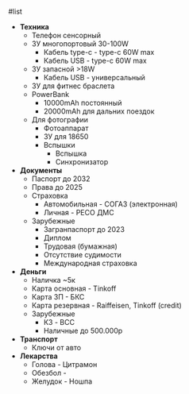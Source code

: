 #list
* **Техника**
	* Телефон сенсорный
	* ЗУ многопортовый 30-100W
		* Кабель type-c - type-c 60W max
		* Кабель USB - type-c 60W max
	* ЗУ запасной >18W
		* Кабель USB - универсальный
	* ЗУ для фитнес браслета
	* PowerBank
		* 10000mAh постоянный
		* 20000mAh для дальних поездок
	* Для фотографии
		* Фотоаппарат
		* ЗУ для 18650
		* Вспышки
			* Вспышка
			* Синхронизатор
* **Документы**
	* Паспорт до 2032
	* Права до 2025
	* Страховка
		* Автомобильная - СОГАЗ (электронная)
		* Личная - РЕСО ДМС
	* Зарубежные
		* Загранпаспорт до 2023
		* Диплом
		* Трудовая (бумажная)
		* Отсутствие судимости
		* Международная страховка
* **Деньги**
	* Наличка ~5к
	* Карта основная - Tinkoff
	* Карта ЗП - БКС
	* Карта резервная - Raiffeisen, Tinkoff (credit)
	* Зарубежные
		* КЗ - BCC
		* Наличные до 500.000р
* **Транспорт**
	* Ключи от авто
* **Лекарства**
	* Голова - Цитрамон
	* Обезбол - 
	* Желудок - Ношпа